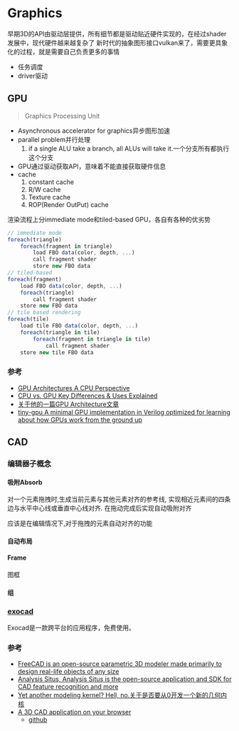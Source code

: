 # Graphics

早期3D的API由驱动层提供，所有细节都是驱动贴近硬件实现的，在经过shader发展中，现代硬件越来越复杂了
新时代的抽象图形接口vulkan来了，需要更具象化的过程，就是需要自己负责更多的事情
- 任务调度
- driver驱动

## GPU
> Graphics Processing Unit

- Asynchronous accelerator for graphics异步图形加速
- parallel problem并行处理
    1. if a single ALU take a branch, all ALUs will take it.一个分支所有都执行这个分支
- GPU通过驱动获取API，意味着不能直接获取硬件信息
- cache
    1. constant cache
    2. R/W cache
    3. Texture cache
    4. ROP(Render OutPut) cache

渲染流程上分immediate mode和tiled-based GPU，各自有各种的优劣势
```js
// immediate mode
foreach(triangle)
    foreach(fragment in triangle)
        load FBO data(color, depth, ...)
        call fragment shader
        store new FBO data
// tiled-based
foreach(fragment)
    load FBO data(color, depth, ...)
    foreach(triangle)
        call fragment shader
    store new FBO data
// tile based rendering
foreach(tile)
    load tile FBO data(color, depth, ...)
    foreach(triangle in tile)
        foreach(fragment in triangle in tile)
            call fragment shader
    store new tile FBO data
```

### 参考

- [GPU Architectures A CPU Perspective](https://courses.cs.washington.edu/courses/cse471/13sp/lectures/GPUsStudents.pdf)
- [CPU vs. GPU Key Differences & Uses Explained](https://www.run.ai/guides/multi-gpu/cpu-vs-gpu)
- [关于他的一篇GPU Architecture文章](https://github.com/Kangz)
- [tiny-gpu A minimal GPU implementation in Verilog optimized for learning about how GPUs work from the ground up](https://github.com/adam-maj/tiny-gpu)


## CAD

### 编辑器子概念

#### 吸附Absorb

对一个元素拖拽时,生成当前元素与其他元素对齐的参考线,
实现相近元素间的四条边与水平中心线或垂直中心线对齐.
在拖动完成后实现自动吸附对齐

应该是在编辑情况下,对于拖拽的元素自动对齐的功能

#### 自动布局

#### Frame
图框
#### 组

### [exocad](https://exocad.com/)

Exocad是一款跨平台的应用程序，免费使用。

### 参考

- [FreeCAD is an open-source parametric 3D modeler made primarily to design real-life objects of any size](https://github.com/FreeCAD/FreeCAD)
- [Analysis Situs, Analysis Situs is the open-source application and SDK for CAD feature recognition and more](https://analysissitus.org/index.html)
- [Yet another modeling kernel? Hell, no.关于是否要从0开发一个新的几何内核](https://quaoar.su/blog/page/modeling-kernel-no-thanks)
- [A 3D CAD application on your browser](https://chili3d.com/)
    - [github](https://github.com/xiangechen/chili3d)

